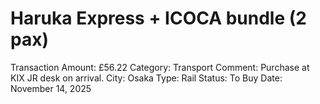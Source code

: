 # Haruka Express + ICOCA bundle (2 pax)

Transaction Amount: £56.22
Category: Transport
Comment: Purchase at KIX JR desk on arrival. City: Osaka Type: Rail Status: To Buy
Date: November 14, 2025
